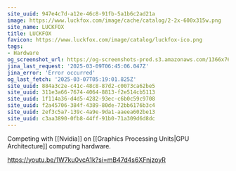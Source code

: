```yaml
---
site_uuid: 947e4c7d-a12e-46c8-91fb-5a1b6c2ad21a
image: https://www.luckfox.com/image/cache/catalog/2-2x-600x315w.png
site_name: LUCKFOX
title: LUCKFOX
favicon: https://www.luckfox.com/image/catalog/luckfox-ico.png
tags:
- Hardware
og_screenshot_url: https://og-screenshots-prod.s3.amazonaws.com/1366x768/80/false/7a4a1bdfcd877d9213df194ae078c1aa19b9ffb4c16defca20090d84d9bcd146.jpeg
jina_last_request: '2025-03-09T06:45:06.047Z'
jina_error: 'Error occurred'
og_last_fetch: '2025-03-07T05:19:01.825Z'
site_uuid: 884a3c2e-c41c-48c8-87d2-c0073ca62be5
site_uuid: 311e3a66-7674-4064-8813-f2e514cb5113
site_uuid: 1f114a36-d4d5-4282-93ec-c6b0c59c9708
site_uuid: f2a45706-384f-4389-80de-72bb6176b3c4
site_uuid: 2ef3c5a7-139c-4a9e-9da1-aaeea602be13
site_uuid: c3aa3890-0fb8-44ff-91b0-71a309d6d8dc
---
```

Competing with [[Nvidia]] on [[Graphics Processing Units|GPU Architecture]] computing hardware. 

https://youtu.be/1W7ku0vcA1k?si=mB47d4s6XFnjzoyR
